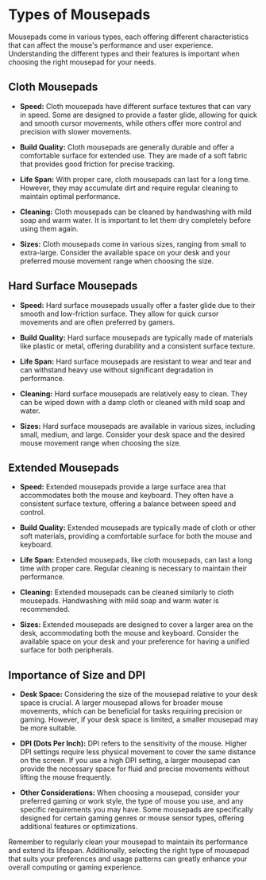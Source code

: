 # Types of Mousepads

Mousepads come in various types, each offering different characteristics that can affect the mouse's performance and user experience. Understanding the different types and their features is important when choosing the right mousepad for your needs.

## Cloth Mousepads

- **Speed:** Cloth mousepads have different surface textures that can vary in speed. Some are designed to provide a faster glide, allowing for quick and smooth cursor movements, while others offer more control and precision with slower movements.

- **Build Quality:** Cloth mousepads are generally durable and offer a comfortable surface for extended use. They are made of a soft fabric that provides good friction for precise tracking.

- **Life Span:** With proper care, cloth mousepads can last for a long time. However, they may accumulate dirt and require regular cleaning to maintain optimal performance.

- **Cleaning:** Cloth mousepads can be cleaned by handwashing with mild soap and warm water. It is important to let them dry completely before using them again.

- **Sizes:** Cloth mousepads come in various sizes, ranging from small to extra-large. Consider the available space on your desk and your preferred mouse movement range when choosing the size.

## Hard Surface Mousepads

- **Speed:** Hard surface mousepads usually offer a faster glide due to their smooth and low-friction surface. They allow for quick cursor movements and are often preferred by gamers.

- **Build Quality:** Hard surface mousepads are typically made of materials like plastic or metal, offering durability and a consistent surface texture.

- **Life Span:** Hard surface mousepads are resistant to wear and tear and can withstand heavy use without significant degradation in performance.

- **Cleaning:** Hard surface mousepads are relatively easy to clean. They can be wiped down with a damp cloth or cleaned with mild soap and water.

- **Sizes:** Hard surface mousepads are available in various sizes, including small, medium, and large. Consider your desk space and the desired mouse movement range when choosing the size.

## Extended Mousepads

- **Speed:** Extended mousepads provide a large surface area that accommodates both the mouse and keyboard. They often have a consistent surface texture, offering a balance between speed and control.

- **Build Quality:** Extended mousepads are typically made of cloth or other soft materials, providing a comfortable surface for both the mouse and keyboard.

- **Life Span:** Extended mousepads, like cloth mousepads, can last a long time with proper care. Regular cleaning is necessary to maintain their performance.

- **Cleaning:** Extended mousepads can be cleaned similarly to cloth mousepads. Handwashing with mild soap and warm water is recommended.

- **Sizes:** Extended mousepads are designed to cover a larger area on the desk, accommodating both the mouse and keyboard. Consider the available space on your desk and your preference for having a unified surface for both peripherals.

## Importance of Size and DPI

- **Desk Space:** Considering the size of the mousepad relative to your desk space is crucial. A larger mousepad allows for broader mouse movements, which can be beneficial for tasks requiring precision or gaming. However, if your desk space is limited, a smaller mousepad may be more suitable.

- **DPI (Dots Per Inch):** DPI refers to the sensitivity of the mouse. Higher DPI settings require less physical movement to cover the same distance on the screen. If you use a high DPI setting, a larger mousepad can provide the necessary space for fluid and precise movements without lifting the mouse frequently.

- **Other Considerations:** When choosing a mousepad, consider your preferred gaming or work style, the type of mouse you use, and any specific requirements you may have. Some mousepads are specifically designed for certain gaming genres or mouse sensor types, offering additional features or optimizations.

Remember to regularly clean your mousepad to maintain its performance and extend its lifespan. Additionally, selecting the right type of mousepad that suits your preferences and usage patterns can greatly enhance your overall computing or gaming experience.